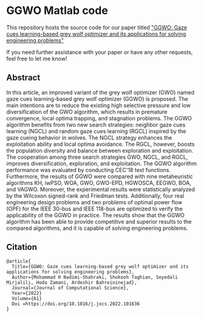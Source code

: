 # GGWO Matlab code

This repository hosts the source code for our paper titled ["GGWO: Gaze cues learning-based grey wolf optimizer and its applications for solving engineering problems"](https://www.sciencedirect.com/science/article/abs/pii/S1877750322000588)<p>
 
If you need further assistance with your paper or have any other requests, feel free to let me know!

## Abstract
In this article, an improved variant of the grey wolf optimizer (GWO) named gaze cues learning-based grey wolf optimizer (GGWO) is proposed. The main intentions are to reduce the existing high selective pressure and low diversification of the GWO algorithm, which results in premature convergence, local optima trapping, and stagnation problems. The GGWO algorithm benefits from two new search strategies: neighbor gaze cues learning (NGCL) and random gaze cues learning (RGCL) inspired by the gaze cueing behavior in wolves. The NGCL strategy enhances the exploitation ability and local optima avoidance. The RGCL, however, boosts the population diversity and balance between exploration and exploitation. The cooperation among three search strategies GWO, NGCL, and RGCL, improves diversification, exploration, and exploitation. The GGWO algorithm performance was evaluated by conducting CEC'18 test functions. Furthermore, the results of GGWO were compared with nine metaheuristic algorithms KH, iwPSO, WOA, GWO, GWO-EPD, HGWOSCA, EEGWO, BOA, and VAGWO. Moreover, the experimental results were statistically analyzed by the Wilcoxon signed-rank and Friedman tests. Additionally, four real engineering design problems and two problems of optimal power flow (OPF) for the IEEE 30-bus and IEEE 118-bus are optimized to verify the applicability of the GGWO in practice. The results show that the GGWO algorithm has been able to provide competitive and superior results to the compared algorithms, and it is capable of solving engineering problems.


## Citation

```
@article{
  Title={GGWO: Gaze cues learning-based grey wolf optimizer and its applications for solving engineering problems},
  Author={Mohammad H Nadimi-Shahraki, Shokooh Taghian, Seyedali Mirjalili, Hoda Zamani, Ardeshir Bahreininejad},
  Journal={Journal of Computational Science},
  Year={2022}
  Volume={61}
  Doi =https://doi.org/10.1016/j.jocs.2022.101636
}
```
